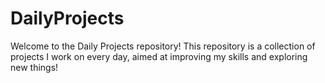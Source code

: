 # DailyProjects
Welcome to the Daily Projects repository! This repository is a collection of projects I work on every day, aimed at improving my skills and exploring new things!
